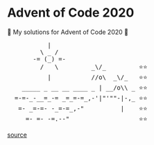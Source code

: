 # Advent of Code 2020

🎄 My solutions for Advent of Code 2020 🎄

<pre>
           |
         \ _ /
       -= (_) =-
         /   \         _\/_         ⭐️⭐️
           |           //o\  _\/_   ⭐️⭐️
    _____ _ __ __ ____ _ | __/o\\ _ ⭐️⭐️
  =-=-_-__=_-= _=_=-=_,-'|"'""-|-,_ ⭐️⭐️
   =- _=-=- -_=-=_,-"          |    ⭐️⭐️
     =- =- -=.--"                   ⭐️⭐️
</pre>

[source](https://asciiart.website/index.php?art=nature/beach)

